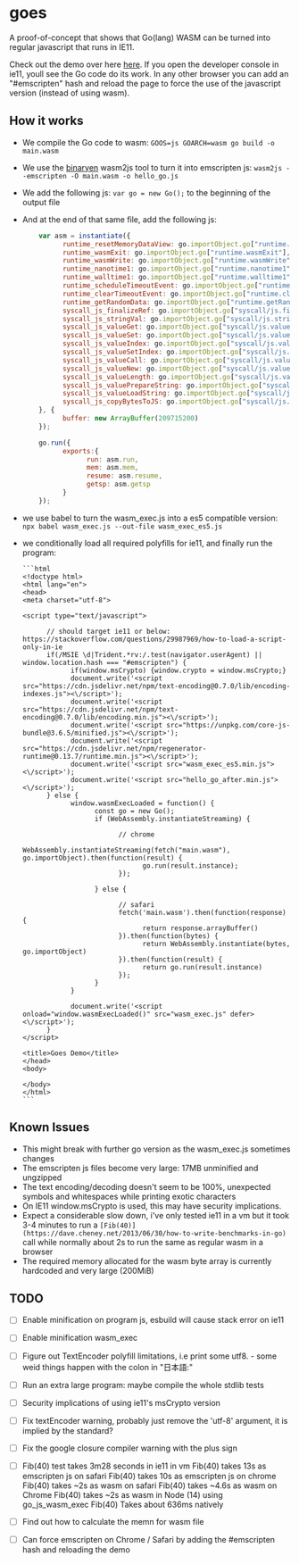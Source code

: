 # goes
A proof-of-concept that shows that Go(lang) WASM can be turned into regular
javascript that runs in IE11. 

Check out the demo over here [here](https://goes-demo.netlify.app). If you open
the developer console in ie11, youll see the Go code do its work. In any other
browser you can add an "#emscripten" hash and reload the page to force the use
of the javascript version (instead of using wasm).

## How it works

- We compile the Go code to wasm: `GOOS=js GOARCH=wasm go build -o main.wasm`
- We use the [binaryen](https://github.com/WebAssembly/binaryen) wasm2js tool to
  turn it into emscripten js: `wasm2js --emscripten -O main.wasm -o hello_go.js`
- We add the following js: `var go = new Go();` to the beginning of the output file
- And at the end of that same file, add the following js:

  ```javascript
      var asm = instantiate({
            runtime_resetMemoryDataView: go.importObject.go["runtime.resetMemoryDataView"],
            runtime_wasmExit: go.importObject.go["runtime.wasmExit"],
            runtime_wasmWrite: go.importObject.go["runtime.wasmWrite"],
            runtime_nanotime1: go.importObject.go["runtime.nanotime1"],
            runtime_walltime1: go.importObject.go["runtime.walltime1"],
            runtime_scheduleTimeoutEvent: go.importObject.go["runtime.scheduleTimeoutEvent"],
            runtime_clearTimeoutEvent: go.importObject.go["runtime.clearTimeoutEvent"],
            runtime_getRandomData: go.importObject.go["runtime.getRandomData"],
            syscall_js_finalizeRef: go.importObject.go["syscall/js.finalizeRef"],
            syscall_js_stringVal: go.importObject.go["syscall/js.stringVal"],
            syscall_js_valueGet: go.importObject.go["syscall/js.valueGet"],
            syscall_js_valueSet: go.importObject.go["syscall/js.valueSet"],
            syscall_js_valueIndex: go.importObject.go["syscall/js.valueIndex"],
            syscall_js_valueSetIndex: go.importObject.go["syscall/js.valueSetIndex"],
            syscall_js_valueCall: go.importObject.go["syscall/js.valueCall"],
            syscall_js_valueNew: go.importObject.go["syscall/js.valueNew"],
            syscall_js_valueLength: go.importObject.go["syscall/js.valueLength"],
            syscall_js_valuePrepareString: go.importObject.go["syscall/js.valuePrepareString"],
            syscall_js_valueLoadString: go.importObject.go["syscall/js.valueLoadString"],
            syscall_js_copyBytesToJS: go.importObject.go["syscall/js.copyBytesToJS"]
      }, {
            buffer: new ArrayBuffer(209715200)
      });

      go.run({
            exports:{
                  run: asm.run,
                  mem: asm.mem,
                  resume: asm.resume,
                  getsp: asm.getsp
            }
      });
  ```

- we use babel to turn the wasm_exec.js into a es5 compatible version: `npx babel wasm_exec.js --out-file wasm_exec_es5.js`
- we conditionally load all required polyfills for ie11, and finally run the program:

      ```html
      <!doctype html>
      <html lang="en">
      <head>
      <meta charset="utf-8">

      <script type="text/javascript">
            
            // should target ie11 or below: https://stackoverflow.com/questions/29987969/how-to-load-a-script-only-in-ie
            if(/MSIE \d|Trident.*rv:/.test(navigator.userAgent) || window.location.hash === "#emscripten") {
                  if(window.msCrypto) {window.crypto = window.msCrypto;}
                  document.write('<script src="https://cdn.jsdelivr.net/npm/text-encoding@0.7.0/lib/encoding-indexes.js"><\/script>');
                  document.write('<script src="https://cdn.jsdelivr.net/npm/text-encoding@0.7.0/lib/encoding.min.js"><\/script>');
                  document.write('<script src="https://unpkg.com/core-js-bundle@3.6.5/minified.js"><\/script>');
                  document.write('<script src="https://cdn.jsdelivr.net/npm/regenerator-runtime@0.13.7/runtime.min.js"><\/script>');
                  document.write('<script src="wasm_exec_es5.min.js"><\/script>');
                  document.write('<script src="hello_go_after.min.js"><\/script>');
            } else {
                  window.wasmExecLoaded = function() {
                        const go = new Go();          
                        if (WebAssembly.instantiateStreaming) {
                              
                              // chrome 
                              WebAssembly.instantiateStreaming(fetch("main.wasm"), go.importObject).then(function(result) {
                                    go.run(result.instance);
                              });          
                        
                        } else {
                              
                              // safari
                              fetch('main.wasm').then(function(response) {
                                    return response.arrayBuffer()
                              }).then(function(bytes) {
                                    return WebAssembly.instantiate(bytes, go.importObject)
                              }).then(function(result) {
                                    return go.run(result.instance)
                              });
                        }
                  }
                  
                  document.write('<script onload="window.wasmExecLoaded()" src="wasm_exec.js" defer><\/script>');
            }
      </script>

      <title>Goes Demo</title>
      </head>
      <body>

      </body>
      </html>
      ```

## Known Issues
- This might break with further go version as the wasm_exec.js sometimes changes 
- The emscripten js files become very large: 17MB unminified and ungzipped
- The text encoding/decoding doesn't seem to be 100%, unexpected symbols and
  whitespaces while printing exotic characters
- On IE11 window.msCrypto is used, this may have security implications.
- Expect a considerable slow down, i've only tested ie11 in a vm but it took
  3-4 minutes to run a `[Fib(40)](https://dave.cheney.net/2013/06/30/how-to-write-benchmarks-in-go)`
  call while normally about 2s to run the same as regular wasm in a browser
- The required memory allocated for the wasm byte array is currently hardcoded 
  and very large (200MiB)

## TODO
- [ ] Enable minification on program js, esbuild will cause stack error on ie11
- [ ] Enable minification wasm_exec
- [ ] Figure out TextEncoder polyfill limitations, i.e print some utf8.
        - some weid things happen with the colon in "日本語:"
- [ ] Run an extra large program: maybe compile the whole stdlib tests
- [ ] Security implications of using ie11's msCrypto version
- [ ] Fix textEncoder warning, probably just remove the 'utf-8' argument, it
      is implied by the standard?
- [ ] Fix the google closure compiler warning with the plus sign
- [ ] Fib(40) test takes 3m28 seconds in ie11 in vm
      Fib(40) takes 13s as emscripten js on safari
      Fib(40) takes 10s as emscripten js on chrome
      Fib(40) takes ~2s as wasm on safari
      Fib(40) takes ~4.6s as wasm on Chrome
      Fib(40) takes ~2s as wasm in Node (14) using go_js_wasm_exec
      Fib(40) Takes about 636ms natively
- [ ] Find out how to calculate the memn for wasm file
- [ ] Can force emscripten on Chrome / Safari by adding the #emscripten hash and
      reloading the demo

